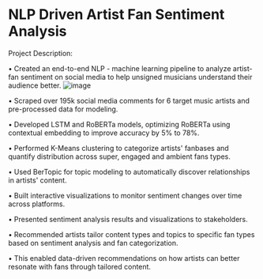 # NLP Driven Artist Fan Sentiment Analysis

Project Description:

• Created an end-to-end NLP - machine learning pipeline to analyze artist-fan sentiment on social media to help unsigned musicians understand their audience better.
![image](https://github.com/AKSHAYKUMARDHAR/NLP-Driven-Artist-Fan-Sentiment-Analysis/assets/145682253/dd290d0e-10c8-4304-90d3-b1324844fbf2)

• Scraped over 195k social media comments for 6 target music artists and pre-processed data for modeling. 

• Developed LSTM and RoBERTa models, optimizing RoBERTa using contextual embedding to improve accuracy by 5% to 78%. 


• Performed K-Means clustering to categorize artists' fanbases and quantify distribution across super, engaged and ambient fans types. 

• Used BerTopic for topic modeling to automatically discover relationships in artists' content.

• Built interactive visualizations to monitor sentiment changes over time across platforms.

• Presented sentiment analysis results and visualizations to stakeholders.

• Recommended artists tailor content types and topics to specific fan types based on sentiment analysis and fan categorization.

• This enabled data-driven recommendations on how artists can better resonate with fans through tailored content.




